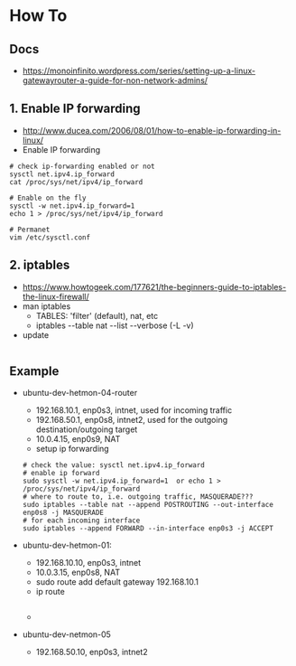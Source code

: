 # How To
## Docs
* https://monoinfinito.wordpress.com/series/setting-up-a-linux-gatewayrouter-a-guide-for-non-network-admins/

## 1. Enable IP forwarding
* http://www.ducea.com/2006/08/01/how-to-enable-ip-forwarding-in-linux/
* Enable IP forwarding
```
# check ip-forwarding enabled or not
sysctl net.ipv4.ip_forward
cat /proc/sys/net/ipv4/ip_forward

# Enable on the fly
sysctl -w net.ipv4.ip_forward=1
echo 1 > /proc/sys/net/ipv4/ip_forward

# Permanet
vim /etc/sysctl.conf
```

## 2. iptables
* https://www.howtogeek.com/177621/the-beginners-guide-to-iptables-the-linux-firewall/
* man iptables
  * TABLES: 'filter' (default), nat, etc
  * iptables --table nat --list --verbose (-L -v)
* update
```
```

## Example
* ubuntu-dev-hetmon-04-router
  * 192.168.10.1, enp0s3, intnet, used for incoming traffic
  * 192.168.50.1, enp0s8, intnet2, used for the outgoing destination/outgoing target
  * 10.0.4.15, enp0s9, NAT
  * setup ip forwarding
  ```
  # check the value: sysctl net.ipv4.ip_forward
  # enable ip forward
  sudo sysctl -w net.ipv4.ip_forward=1  or echo 1 > /proc/sys/net/ipv4/ip_forward
  # where to route to, i.e. outgoing traffic, MASQUERADE???
  sudo iptables --table nat --append POSTROUTING --out-interface enp0s8 -j MASQUERADE
  # for each incoming interface
  sudo iptables --append FORWARD --in-interface enp0s3 -j ACCEPT
  ```

* ubuntu-dev-hetmon-01:
  * 192.168.10.10, enp0s3, intnet
  * 10.0.3.15, enp0s8, NAT
  * sudo route add default gateway 192.168.10.1
  * ip route
  ```
  ```
  * 

* ubuntu-dev-netmon-05
  * 192.168.50.10, enp0s3, intnet2
